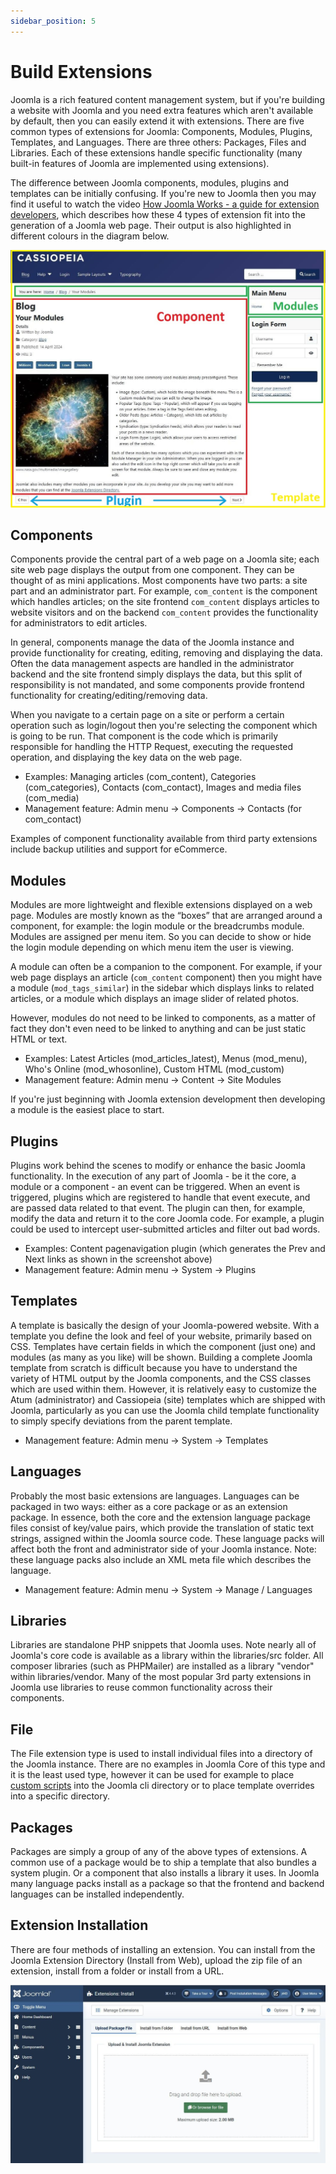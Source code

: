 ```yaml
---
sidebar_position: 5
---
```

Build Extensions
================

Joomla is a rich featured content management system, but if you're building a website with Joomla and you need extra features which aren't available by default, then you can easily extend it with extensions. There are five common types of extensions for Joomla: Components, Modules, Plugins, Templates, and Languages. There are three others: Packages, Files and Libraries. Each of these extensions handle specific functionality (many built-in features of Joomla are implemented using extensions).

The difference between Joomla components, modules, plugins and templates can be initially confusing. If you're new to Joomla then you may find it useful to watch the video [How Joomla Works - a guide for extension developers](https://youtu.be/JKnq47Yhtvs), which describes how these 4 types of extension fit into the generation of a Joomla web page. Their output is also highlighted in different colours in the diagram below.

![Screenshot showing extension types](./_assets/screenshot-extension-types.jpg)

## Components

Components provide the central part of a web page on a Joomla site; each site web page displays the output from one component. They can be thought of as mini applications. Most components have two parts: a site part and an administrator part. For example, `com_content` is the component which handles articles; on the site frontend `com_content` displays articles to website visitors and on the backend `com_content` provides the functionality for administrators to edit articles.

In general, components manage the data of the Joomla instance and provide functionality for creating, editing, removing and displaying the data. Often the data management aspects are handled in the administrator backend and the site frontend simply displays the data, but this split of responsibility is not mandated, and some components provide frontend functionality for creating/editing/removing data.

When you navigate to a certain page on a site or perform a certain operation such as login/logout then you're selecting the component which is going to be run. That component is the code which is primarily responsible for handling the HTTP Request, executing the requested operation, and displaying the key data on the web page.

- Examples: Managing articles (com_content), Categories (com_categories), Contacts (com_contact), Images and media files (com_media)
- Management feature: Admin menu → Components → Contacts (for com_contact)

Examples of component functionality available from third party extensions include backup utilities and support for eCommerce.

## Modules

Modules are more lightweight and flexible extensions displayed on a web page. Modules are mostly known as the “boxes” that are arranged around a component, for example: the login module or the breadcrumbs module. Modules are assigned per menu item. So you can decide to show or hide the login module depending on which menu item the user is viewing.

A module can often be a companion to the component. For example, if your web page displays an article (`com_content` component) then you might have a module (`mod_tags_similar`) in the sidebar which displays links to related articles, or a module which displays an image slider of related photos.

However, modules do not need to be linked to components, as a matter of fact they don't even need to be linked to anything and can be just static HTML or text.

- Examples: Latest Articles (mod_articles_latest), Menus (mod_menu), Who's Online (mod_whosonline), Custom HTML (mod_custom)
- Management feature: Admin menu → Content → Site Modules

If you're just beginning with Joomla extension development then developing a module is the easiest place to start.

## Plugins

Plugins work behind the scenes to modify or enhance the basic Joomla functionality. In the execution of any part of Joomla - be it the core, a module or a component - an event can be triggered. When an event is triggered, plugins which are registered to handle that event execute, and are passed data related to that event. The plugin can then, for example, modify the data and return it to the core Joomla code. For example, a plugin could be used to intercept user-submitted articles and filter out bad words.

- Examples: Content pagenavigation plugin (which generates the Prev and Next links as shown in the screenshot above)
- Management feature: Admin menu → System → Plugins

## Templates

A template is basically the design of your Joomla-powered website. With a template you define the look and feel of your website, primarily based on CSS. Templates have certain fields in which the component (just one) and modules (as many as you like) will be shown. Building a complete Joomla template from scratch is difficult because you have to understand the variety of HTML output by the Joomla components, and the CSS classes which are used within them. However, it is relatively easy to customize the Atum (administrator) and Cassiopeia (site) templates which are shipped with Joomla, particularly as you can use the Joomla child template functionality to simply specify deviations from the parent template.

- Management feature: Admin menu → System → Templates

## Languages

Probably the most basic extensions are languages. Languages can be packaged in two ways: either as a core package or as an extension package. In essence, both the core and the extension language package files consist of key/value pairs, which provide the translation of static text strings, assigned within the Joomla source code. These language packs will affect both the front and administrator side of your Joomla instance. Note: these language packs also include an XML meta file which describes the language.

- Management feature: Admin menu → System → Manage / Languages

## Libraries

Libraries are standalone PHP snippets that Joomla uses. Note nearly all of Joomla's core code is available as a library within the libraries/src folder. All composer libraries (such as PHPMailer) are installed as a library "vendor" within libraries/vendor. Many of the most popular 3rd party extensions in Joomla use libraries to reuse common functionality across their components.

## File

The File extension type is used to install individual files into a directory of the Joomla instance. There are no examples in Joomla Core of this type and it is the least used type, however it can be used for example to place [custom scripts](./custom-script/index.md) into the Joomla cli directory or to place template overrides into a specific directory.

## Packages

Packages are simply a group of any of the above types of extensions. A common use of a package would be to ship a template that also bundles a system plugin. Or a component that also installs a library it uses. In Joomla many language packs install as a package so that the frontend and backend languages can be installed independently.

## Extension Installation

There are four methods of installing an extension. You can install from the Joomla Extension Directory (Install from Web), upload the zip file of an extension, install from a folder or install from a URL.

![Screenshot showing installing an extension](./_assets/screenshot-install-extension.jpg)